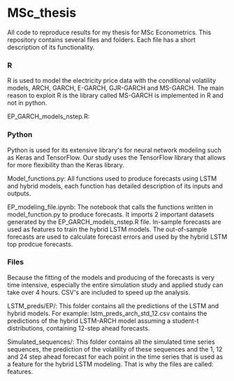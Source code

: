 # MSc_thesis
All code to reproduce results for my thesis for MSc Econometrics. This repository contains several files and folders. Each file has a short description of its functionality.

### R ###
R is used to model the electricity price data with the conditional volatility models, ARCH, GARCH, E-GARCH, GJR-GARCH and MS-GARCH. The main reason to exploit R is the library called MS-GARCH is implemented in R and not in python.

EP_GARCH_models_nstep.R:



### Python ###
Python is used for its extensive library's for neural network modeling such as Keras and TensorFlow. Our study uses the TensorFlow library that allows for more flexibility than the Keras library.

Model_functions.py:
All functions used to produce forecasts using LSTM and hybrid models, each function has detailed description of its inputs and outputs.

EP_modeling_file.ipynb:
The notebook that calls the functions written in model_function.py to produce forecasts. It imports 2 important datasets generated by the EP_GARCH_models_nstep.R file. In-sample forecasts are used as features to train the hybrid LSTM models. The out-of-sample forecasts are used to calculate forecast errors and used by the hybrid LSTM top prodcue forecasts.

### Files ###
Because the fitting of the models and producing of the forecasts is very time intensive, especially the entire simulation study and applied study can take over 4 hours. CSV's are included to speed up the analysis.

LSTM_preds/EP/:
This folder contains all the predictions of the LSTM and hybrid models. For example: lstm_preds_arch_std_12.csv contains the predictions of the hybrid LSTM-ARCH model assuming a student-t distributions, containing 12-step ahead forecasts.

Simulated_sequences/:
This folder contains all the simulated time series sequences, the prediction of the volatility of these sequences and the 1, 12 and 24 step ahead forecast for each point in the time series that is used as a feature for the hybrid LSTM modeling. That is why the files are called: features.



